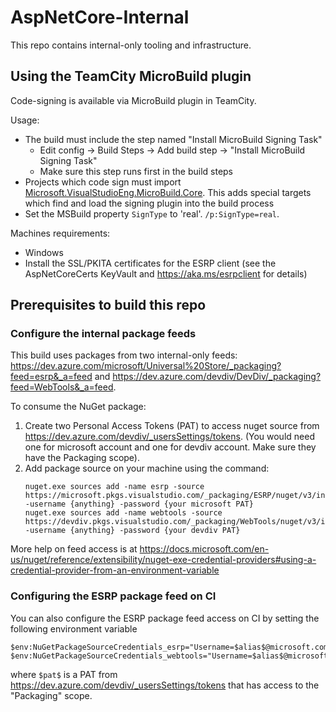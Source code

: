 # AspNetCore-Internal

This repo contains internal-only tooling and infrastructure.

## Using the TeamCity MicroBuild plugin

Code-signing is available via MicroBuild plugin in TeamCity.

Usage:

* The build must include the step named "Install MicroBuild Signing Task"
    * Edit config -> Build Steps -> Add build step -> "Install MicroBuild Signing Task"
    * Make sure this step runs first in the build steps
* Projects which code sign must import [Microsoft.VisualStudioEng.MicroBuild.Core](https://www.nuget.org/packages/Microsoft.VisualStudioEng.MicroBuild.Core/). This adds special targets which find and load the signing plugin into the build process
* Set the MSBuild property `SignType` to 'real'. `/p:SignType=real`.

Machines requirements:
* Windows
* Install the SSL/PKITA certificates for the ESRP client (see the AspNetCoreCerts KeyVault and https://aka.ms/esrpclient for details)


## Prerequisites to build this repo

### Configure the internal package feeds

This build uses packages from two internal-only feeds: <https://dev.azure.com/microsoft/Universal%20Store/_packaging?feed=esrp&_a=feed> and <https://dev.azure.com/devdiv/DevDiv/_packaging?feed=WebTools&_a=feed>.

To consume the NuGet package:

1. Create two Personal Access Tokens (PAT) to access nuget source from https://dev.azure.com/devdiv/_usersSettings/tokens. (You would need one for microsoft account and one for devdiv account. Make sure they have the Packaging scope).
2. Add package source on your machine using the command:
    ```
    nuget.exe sources add -name esrp -source https://microsoft.pkgs.visualstudio.com/_packaging/ESRP/nuget/v3/index.json -username {anything} -password {your microsoft PAT}
    nuget.exe sources add -name webtools -source https://devdiv.pkgs.visualstudio.com/_packaging/WebTools/nuget/v3/index.json -username {anything} -password {your devdiv PAT}
    ```

More help on feed access is at
https://docs.microsoft.com/en-us/nuget/reference/extensibility/nuget-exe-credential-providers#using-a-credential-provider-from-an-environment-variable

### Configuring the ESRP package feed on CI

You can also configure the ESRP package feed access on CI by setting the following environment variable

```
$env:NuGetPackageSourceCredentials_esrp="Username=$alias$@microsoft.com;Password=$pat$"
$env:NuGetPackageSourceCredentials_webtools="Username=$alias$@microsoft.com;Password=$pat$"
```
where `$pat$` is a PAT from  https://dev.azure.com/devdiv/_usersSettings/tokens that has access to the "Packaging" scope.
